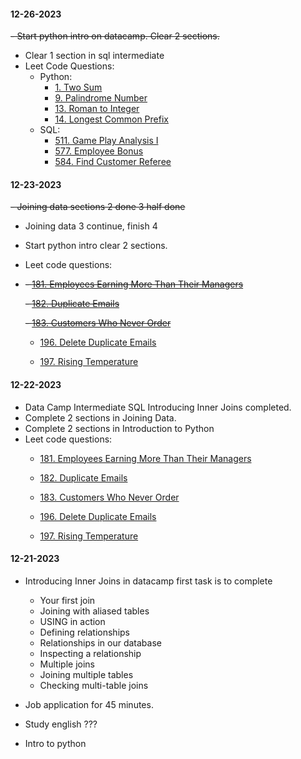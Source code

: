#### 12-26-2023
~~- Start python intro on datacamp. Clear 2 sections.~~
- Clear 1 section in sql intermediate
- Leet Code Questions:
	- Python:
		- [1. Two Sum](https://leetcode.com/problems/two-sum)
		- [9. Palindrome Number](https://leetcode.com/problems/palindrome-number)
		- [13. Roman to Integer](https://leetcode.com/problems/roman-to-integer)
		- [14. Longest Common Prefix](https://leetcode.com/problems/longest-common-prefix)
	- SQL:
		- [511. Game Play Analysis I](https://leetcode.com/problems/game-play-analysis-i)
		- [577. Employee Bonus](https://leetcode.com/problems/employee-bonus)
		- [584. Find Customer Referee](https://leetcode.com/problems/find-customer-referee)
#### 12-23-2023
~~- Joining data sections 2 done 3 half done~~
- Joining data 3 continue, finish 4
- Start python intro clear 2 sections.
- Leet code questions:
- 
	~~- [181. Employees Earning More Than Their Managers](https://leetcode.com/problems/employees-earning-more-than-their-managers)~~

	~~- [182. Duplicate Emails](https://leetcode.com/problems/duplicate-emails)~~

	~~- [183. Customers Who Never Order](https://leetcode.com/problems/customers-who-never-order)~~

	- [196. Delete Duplicate Emails](https://leetcode.com/problems/delete-duplicate-emails)

	- [197. Rising Temperature](https://leetcode.com/problems/rising-temperature)

#### 12-22-2023
- Data Camp Intermediate SQL Introducing Inner Joins completed.
- Complete 2 sections in Joining Data.
- Complete 2 sections in Introduction to Python
- Leet code questions:
	- [181. Employees Earning More Than Their Managers](https://leetcode.com/problems/employees-earning-more-than-their-managers)

	- [182. Duplicate Emails](https://leetcode.com/problems/duplicate-emails)

	- [183. Customers Who Never Order](https://leetcode.com/problems/customers-who-never-order)

	- [196. Delete Duplicate Emails](https://leetcode.com/problems/delete-duplicate-emails)

	- [197. Rising Temperature](https://leetcode.com/problems/rising-temperature)

#### 12-21-2023
- Introducing Inner Joins in datacamp
first task is to complete 
	- Your first join
	- Joining with aliased tables
	- USING in action
	- Defining relationships
	- Relationships in our database
	- Inspecting a relationship
	- Multiple joins
	- Joining multiple tables
	- Checking multi-table joins

- Job application for 45 minutes.
- Study english ???
- Intro to python
